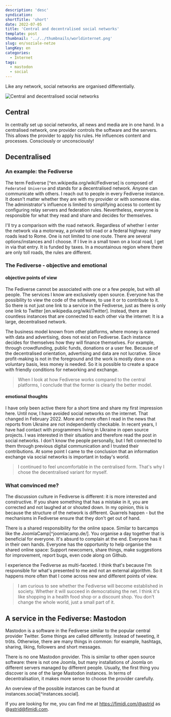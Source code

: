 ```yaml
---
description: 'desc'
syndication:
shortTitle: 'short'
date: 2022-07-05
title: 'Central and decentralised social networks'
template: post
thumbnail: '../../thumbnails/worldinternet.png'
slug: en/soziale-netze
langKey: en
categories:
  - Internet
tags:
  - mastodon
  - social
---
```



Like any network, social networks are organised differentially.

![Central and decentralised social networks](/images/1aa.en.png)

## Central 

In centrally set up social networks, all news and media are in one hand. In a centralised network, one provider controls the software and the servers. This allows the provider to apply his rules. He influences content and processes. Consciously or unconsciously! 

## Decentralised

### An example: the Fediverse

The term Fediverse [^en.wikipedia.org/wiki/Fediverse] is composed of `Federated Universe` and stands for a decentralised network. Anyone can communicate with others. I reach out to people in every Fediverse instance. It doesn't matter whether they are with my provider or with someone else. The administrator's influence is limited to simplifying access to content by configuring relay servers and federation rules. Nevertheless, everyone is responsible for what they read and share and decides for themselves.

I'll try a comparison with the road network. Regardless of whether I enter the network via a motorway, a private toll road or a federal highway: many roads lead to Rome. One is not limited to one route. There are several options/instances and I choose. If I live in a small town on a local road, I get in via that entry. It is funded by taxes. In a mountainous region where there are only toll roads, the rules are different.

### The Fediverse - objective and emotional 

#### objective points of view

The Fediverse cannot be associated with one or a few people, but with all people. The services I know are exclusively open source. Everyone has the possibility to view the code of the software, to use it or to contribute to it. So there is not just one link to a service in the Fediverse, just as there is only one link to Twitter [en.wikipedia.org/wiki/Twitter]. Instead, there are countless instances that are connected to each other via the internet: It is a large, decentralised network.

The business model known from other platforms, where money is earned with data and advertising, does not exist on Fediverse. Each instance decides for themselves how they will finance themselves. For example, through crowdfunding, public funds, donations or a user fee. Because of the decentralised orientation, advertising and data are not lucrative. Since profit-making is not in the foreground and the work is mostly done on a voluntary basis, less money is needed. So it is possible to create a space with friendly conditions for networking and exchange.

> When I look at how Fediverse works compared to the central platforms, I conclude that the former is clearly the better model.

#### emotional thoughts

I have only been active there for a short time and share my first impression here. Until now, I have avoided social networks on the internet. That changed in February 2022. More and more often I read in the news that reports from Ukraine are not independently checkable. In recent years, I have had contact with programmers living in Ukraine in open source projects. I was interested in their situation and therefore read the post in social networks. I don't know the people personally, but I felt connected to them through previous digital communication and I trusted their contributions. At some point I came to the conclusion that an information exchange via social networks is important in today's world. 

> I continued to feel uncomfortable in the centralised form. That's why I chose the decentralised variant for myself. 

### What convinced me?

The discussion culture in Fediverse is different: it is more interested and constructive. If you share something that has a mistake in it, you are corrected and not laughed at or shouted down. In my opinion, this is because the structure of the network is different. Quarrels happen - but the mechanisms in Fediverse ensure that they don't get out of hand. 

There is a shared responsibility for the online space. Similar to barcamps like the JoomlaCamp[^joomlacamp.de/]. You organise a day together that is beneficial for everyone. It's absurd to complain at the end. Everyone has it in their own hands. Everyone has the opportunity to help organise the shared online space: Support newcomers, share things, make suggestions for improvement, report bugs, even code along on Github.

I experience the Fediverse as multi-faceted. I think that's because I'm responsible for what's presented to me and not an external algorithm. So it happens more often that I come across new and different points of view. 

> I am curious to see whether the Fediverse will become established in society. Whether it will succeed in democratising the net. I think it's like shopping in a health food shop or a discount shop. You don't change the whole world, just a small part of it.

## A service in the Fediverse: Mastodon

Mastodon is a software in the Fediverse similar to the popular central provider Twitter. Some things are called differently. Instead of tweeting, it tröts. Otherwise, there are many things in common: for example, hashtags, sharing, liking, followers and short messages.

There is no one Mastodon provider. This is similar to other open source software: there is not one Joomla, but many installations of Joomla on different servers managed by different people. Usually, the first thing you discover is one of the large Mastodon instances. In terms of decentralisation, it makes more sense to choose the provider carefully. 

An overview of the possible instances can be found at instances.social[^instances.social].

If you are looking for me, you can find me at https://fimidi.com/@astrid as @astrid@fimidi.com.